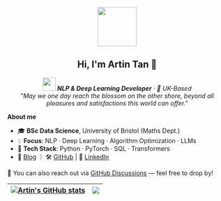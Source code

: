 <p align="center">
    <img src="https://media.giphy.com/media/mGcNjsfWAjY5AEZNw6/giphy.gif" width="90">
</p>
<h2 align="center">Hi, I'm Artin Tan 🌈</h2> 

<p align="center">
  <em><b><img src="https://media.giphy.com/media/WUlplcMpOCEmTGBtBW/giphy.gif" width="30"> NLP & Deep Learning Developer</b> · 📍 UK-Based </em><br>
  <em>"May we one day reach the blossom on the other shore, beyond all pleasures and satisfactions this world can offer."</em>
</p>

**About me**
- 🎓 **BSc Data Science**, University of Bristol (Maths Dept.)  
- 💡 **Focus**: NLP · Deep Learning · Algorithm Optimization · LLMs  
- 🧠 **Tech Stack**: Python · PyTorch · SQL · Transformers  
- 🔗 [Blog](https://neurowave.tech) ｜ 🛠️ [GitHub](https://github.com/ArtinTYT) | 💬 [LinkedIn](https://www.linkedin.com/in/artin-tan/)

💬 You can also reach out via [GitHub Discussions](https://github.com/ArtinTYT/ArtinTYT/discussions) — feel free to drop by!
  


| <a href="https://github.com/ArtinTYT"><img align="center" src="https://github-readme-stats.vercel.app/api?username=ArtinTYT&show_icons=true&include_all_commits=true&theme=buefy&hide_border=true" alt="Artin's GitHub stats" /></a> | <a href="https://github.com/ArtinTYT"><img align="center" src="https://github-readme-stats.vercel.app/api/top-langs/?username=ArtinTYT&layout=compact&theme=buefy&hide_border=true" /></a> |
| ------------- | ------------- |






